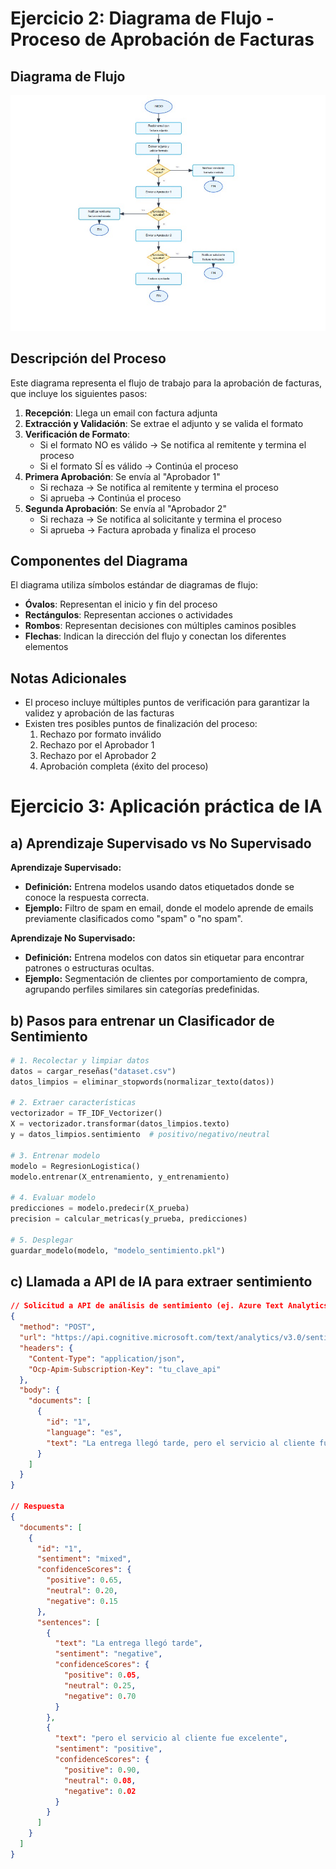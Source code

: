 # Ejercicio 2: Diagrama de Flujo - Proceso de Aprobación de Facturas
## Diagrama de Flujo

![Diagrama de Flujo de Aprobación de Facturas](https://github.com/corpasdev/DesarrolloPruebaJuniorIA/blob/main/imagen-diagrama-flujo2/diagram-flujo2.jpeg)

## Descripción del Proceso

Este diagrama representa el flujo de trabajo para la aprobación de facturas, que incluye los siguientes pasos:

1. **Recepción**: Llega un email con factura adjunta
2. **Extracción y Validación**: Se extrae el adjunto y se valida el formato
3. **Verificación de Formato**:
   - Si el formato NO es válido → Se notifica al remitente y termina el proceso
   - Si el formato SÍ es válido → Continúa el proceso
4. **Primera Aprobación**: Se envía al "Aprobador 1"
   - Si rechaza → Se notifica al remitente y termina el proceso
   - Si aprueba → Continúa el proceso
5. **Segunda Aprobación**: Se envía al "Aprobador 2"
   - Si rechaza → Se notifica al solicitante y termina el proceso
   - Si aprueba → Factura aprobada y finaliza el proceso

## Componentes del Diagrama

El diagrama utiliza símbolos estándar de diagramas de flujo:
- **Óvalos**: Representan el inicio y fin del proceso
- **Rectángulos**: Representan acciones o actividades
- **Rombos**: Representan decisiones con múltiples caminos posibles
- **Flechas**: Indican la dirección del flujo y conectan los diferentes elementos



## Notas Adicionales

- El proceso incluye múltiples puntos de verificación para garantizar la validez y aprobación de las facturas
- Existen tres posibles puntos de finalización del proceso:
  1. Rechazo por formato inválido
  2. Rechazo por el Aprobador 1
  3. Rechazo por el Aprobador 2
  4. Aprobación completa (éxito del proceso)

# Ejercicio 3: Aplicación práctica de IA

## a) Aprendizaje Supervisado vs No Supervisado

**Aprendizaje Supervisado:**
- **Definición:** Entrena modelos usando datos etiquetados donde se conoce la respuesta correcta.
- **Ejemplo:** Filtro de spam en email, donde el modelo aprende de emails previamente clasificados como "spam" o "no spam".

**Aprendizaje No Supervisado:**
- **Definición:** Entrena modelos con datos sin etiquetar para encontrar patrones o estructuras ocultas.
- **Ejemplo:** Segmentación de clientes por comportamiento de compra, agrupando perfiles similares sin categorías predefinidas.

## b) Pasos para entrenar un Clasificador de Sentimiento

```python
# 1. Recolectar y limpiar datos
datos = cargar_reseñas("dataset.csv")
datos_limpios = eliminar_stopwords(normalizar_texto(datos))

# 2. Extraer características
vectorizador = TF_IDF_Vectorizer()
X = vectorizador.transformar(datos_limpios.texto)
y = datos_limpios.sentimiento  # positivo/negativo/neutral

# 3. Entrenar modelo
modelo = RegresionLogistica()
modelo.entrenar(X_entrenamiento, y_entrenamiento)

# 4. Evaluar modelo
predicciones = modelo.predecir(X_prueba)
precision = calcular_metricas(y_prueba, predicciones)

# 5. Desplegar
guardar_modelo(modelo, "modelo_sentimiento.pkl")
```

## c) Llamada a API de IA para extraer sentimiento

```json
// Solicitud a API de análisis de sentimiento (ej. Azure Text Analytics)
{
  "method": "POST",
  "url": "https://api.cognitive.microsoft.com/text/analytics/v3.0/sentiment",
  "headers": {
    "Content-Type": "application/json",
    "Ocp-Apim-Subscription-Key": "tu_clave_api"
  },
  "body": {
    "documents": [
      {
        "id": "1",
        "language": "es",
        "text": "La entrega llegó tarde, pero el servicio al cliente fue excelente."
      }
    ]
  }
}

// Respuesta
{
  "documents": [
    {
      "id": "1",
      "sentiment": "mixed",
      "confidenceScores": {
        "positive": 0.65,
        "neutral": 0.20,
        "negative": 0.15
      },
      "sentences": [
        {
          "text": "La entrega llegó tarde",
          "sentiment": "negative",
          "confidenceScores": {
            "positive": 0.05,
            "neutral": 0.25,
            "negative": 0.70
          }
        },
        {
          "text": "pero el servicio al cliente fue excelente",
          "sentiment": "positive",
          "confidenceScores": {
            "positive": 0.90,
            "neutral": 0.08,
            "negative": 0.02
          }
        }
      ]
    }
  ]
}
```
